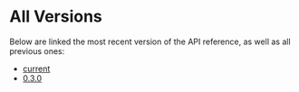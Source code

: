 # All Versions

Below are linked the most recent version of the API reference, as well as all
previous ones:

* [current](index.html)
* [0.3.0](../v0.3.0/index.html)
